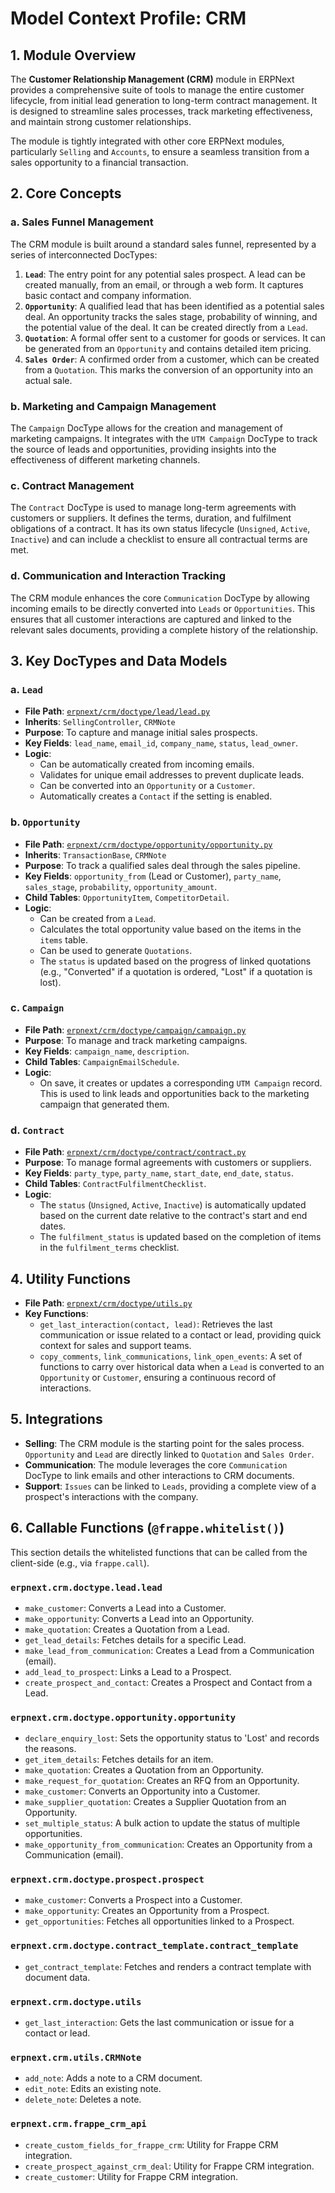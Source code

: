 # Model Context Profile: CRM

## 1. Module Overview

The **Customer Relationship Management (CRM)** module in ERPNext provides a comprehensive suite of tools to manage the entire customer lifecycle, from initial lead generation to long-term contract management. It is designed to streamline sales processes, track marketing effectiveness, and maintain strong customer relationships.

The module is tightly integrated with other core ERPNext modules, particularly `Selling` and `Accounts`, to ensure a seamless transition from a sales opportunity to a financial transaction.

## 2. Core Concepts

### a. Sales Funnel Management

The CRM module is built around a standard sales funnel, represented by a series of interconnected DocTypes:

1.  **`Lead`**: The entry point for any potential sales prospect. A lead can be created manually, from an email, or through a web form. It captures basic contact and company information.
2.  **`Opportunity`**: A qualified lead that has been identified as a potential sales deal. An opportunity tracks the sales stage, probability of winning, and the potential value of the deal. It can be created directly from a `Lead`.
3.  **`Quotation`**: A formal offer sent to a customer for goods or services. It can be generated from an `Opportunity` and contains detailed item pricing.
4.  **`Sales Order`**: A confirmed order from a customer, which can be created from a `Quotation`. This marks the conversion of an opportunity into an actual sale.

### b. Marketing and Campaign Management

The `Campaign` DocType allows for the creation and management of marketing campaigns. It integrates with the `UTM Campaign` DocType to track the source of leads and opportunities, providing insights into the effectiveness of different marketing channels.

### c. Contract Management

The `Contract` DocType is used to manage long-term agreements with customers or suppliers. It defines the terms, duration, and fulfilment obligations of a contract. It has its own status lifecycle (`Unsigned`, `Active`, `Inactive`) and can include a checklist to ensure all contractual terms are met.

### d. Communication and Interaction Tracking

The CRM module enhances the core `Communication` DocType by allowing incoming emails to be directly converted into `Leads` or `Opportunities`. This ensures that all customer interactions are captured and linked to the relevant sales documents, providing a complete history of the relationship.

## 3. Key DocTypes and Data Models

### a. `Lead`

-   **File Path**: [`erpnext/crm/doctype/lead/lead.py`](erpnext-develop/erpnext/crm/doctype/lead/lead.py)
-   **Inherits**: `SellingController`, `CRMNote`
-   **Purpose**: To capture and manage initial sales prospects.
-   **Key Fields**: `lead_name`, `email_id`, `company_name`, `status`, `lead_owner`.
-   **Logic**:
    -   Can be automatically created from incoming emails.
    -   Validates for unique email addresses to prevent duplicate leads.
    -   Can be converted into an `Opportunity` or a `Customer`.
    -   Automatically creates a `Contact` if the setting is enabled.

### b. `Opportunity`

-   **File Path**: [`erpnext/crm/doctype/opportunity/opportunity.py`](erpnext-develop/erpnext/crm/doctype/opportunity/opportunity.py)
-   **Inherits**: `TransactionBase`, `CRMNote`
-   **Purpose**: To track a qualified sales deal through the sales pipeline.
-   **Key Fields**: `opportunity_from` (Lead or Customer), `party_name`, `sales_stage`, `probability`, `opportunity_amount`.
-   **Child Tables**: `OpportunityItem`, `CompetitorDetail`.
-   **Logic**:
    -   Can be created from a `Lead`.
    -   Calculates the total opportunity value based on the items in the `items` table.
    -   Can be used to generate `Quotations`.
    -   The `status` is updated based on the progress of linked quotations (e.g., "Converted" if a quotation is ordered, "Lost" if a quotation is lost).

### c. `Campaign`

-   **File Path**: [`erpnext/crm/doctype/campaign/campaign.py`](erpnext-develop/erpnext/crm/doctype/campaign/campaign.py)
-   **Purpose**: To manage and track marketing campaigns.
-   **Key Fields**: `campaign_name`, `description`.
-   **Child Tables**: `CampaignEmailSchedule`.
-   **Logic**:
    -   On save, it creates or updates a corresponding `UTM Campaign` record. This is used to link leads and opportunities back to the marketing campaign that generated them.

### d. `Contract`

-   **File Path**: [`erpnext/crm/doctype/contract/contract.py`](erpnext-develop/erpnext/crm/doctype/contract/contract.py)
-   **Purpose**: To manage formal agreements with customers or suppliers.
-   **Key Fields**: `party_type`, `party_name`, `start_date`, `end_date`, `status`.
-   **Child Tables**: `ContractFulfilmentChecklist`.
-   **Logic**:
    -   The `status` (`Unsigned`, `Active`, `Inactive`) is automatically updated based on the current date relative to the contract's start and end dates.
    -   The `fulfilment_status` is updated based on the completion of items in the `fulfilment_terms` checklist.

## 4. Utility Functions

-   **File Path**: [`erpnext/crm/doctype/utils.py`](erpnext-develop/erpnext/crm/doctype/utils.py)
-   **Key Functions**:
    -   `get_last_interaction(contact, lead)`: Retrieves the last communication or issue related to a contact or lead, providing quick context for sales and support teams.
    -   `copy_comments`, `link_communications`, `link_open_events`: A set of functions to carry over historical data when a `Lead` is converted to an `Opportunity` or `Customer`, ensuring a continuous record of interactions.

## 5. Integrations

-   **Selling**: The CRM module is the starting point for the sales process. `Opportunity` and `Lead` are directly linked to `Quotation` and `Sales Order`.
-   **Communication**: The module leverages the core `Communication` DocType to link emails and other interactions to CRM documents.
-   **Support**: `Issues` can be linked to `Leads`, providing a complete view of a prospect's interactions with the company.

## 6. Callable Functions (`@frappe.whitelist()`)

This section details the whitelisted functions that can be called from the client-side (e.g., via `frappe.call`).

### `erpnext.crm.doctype.lead.lead`
- `make_customer`: Converts a Lead into a Customer.
- `make_opportunity`: Converts a Lead into an Opportunity.
- `make_quotation`: Creates a Quotation from a Lead.
- `get_lead_details`: Fetches details for a specific Lead.
- `make_lead_from_communication`: Creates a Lead from a Communication (email).
- `add_lead_to_prospect`: Links a Lead to a Prospect.
- `create_prospect_and_contact`: Creates a Prospect and Contact from a Lead.

### `erpnext.crm.doctype.opportunity.opportunity`
- `declare_enquiry_lost`: Sets the opportunity status to 'Lost' and records the reasons.
- `get_item_details`: Fetches details for an item.
- `make_quotation`: Creates a Quotation from an Opportunity.
- `make_request_for_quotation`: Creates an RFQ from an Opportunity.
- `make_customer`: Converts an Opportunity into a Customer.
- `make_supplier_quotation`: Creates a Supplier Quotation from an Opportunity.
- `set_multiple_status`: A bulk action to update the status of multiple opportunities.
- `make_opportunity_from_communication`: Creates an Opportunity from a Communication (email).

### `erpnext.crm.doctype.prospect.prospect`
- `make_customer`: Converts a Prospect into a Customer.
- `make_opportunity`: Creates an Opportunity from a Prospect.
- `get_opportunities`: Fetches all opportunities linked to a Prospect.

### `erpnext.crm.doctype.contract_template.contract_template`
- `get_contract_template`: Fetches and renders a contract template with document data.

### `erpnext.crm.doctype.utils`
- `get_last_interaction`: Gets the last communication or issue for a contact or lead.

### `erpnext.crm.utils.CRMNote`
- `add_note`: Adds a note to a CRM document.
- `edit_note`: Edits an existing note.
- `delete_note`: Deletes a note.

### `erpnext.crm.frappe_crm_api`
- `create_custom_fields_for_frappe_crm`: Utility for Frappe CRM integration.
- `create_prospect_against_crm_deal`: Utility for Frappe CRM integration.
- `create_customer`: Utility for Frappe CRM integration.